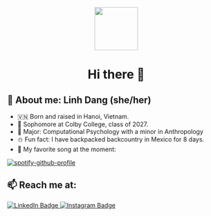 <div id="header" align="center">
  <img src="https://media.giphy.com/media/EauwThrXwq0EWngOcT/giphy.gif" width="100"/>
</div>

<div id="header" align="center">
  
  # Hi there 👋
</div>

## 📖 About me: Linh Dang (she/her)
- 🇻🇳 Born and raised in Hanoi, Vietnam.
- 🙋 Sophomore at Colby College, class of 2027.
- 🧠 Major: Computational Psychology with a minor in Anthropology
- ⛄️ Fun fact: I have backpacked backcountry in Mexico for 8 days.
- 🎤 My favorite song at the moment:
  
[![spotify-github-profile](https://spotify-github-profile.vercel.app/api/view?uid=euxgq6t7q7wnne3fu4h54a3cg&cover_image=true&theme=default&show_offline=false&background_color=121212&interchange=true)](https://github.com/kittinan/spotify-github-profile)

## 📫 Reach me at:
<div id="badges">
  <a href="https://www.linkedin.com/in/linhdang2208/">
    <img src="https://img.shields.io/badge/LinkedIn-blue?style=for-the-badge&logo=linkedin&logoColor=white" alt="LinkedIn Badge"/>
  </a>
  <a href="https://www.instagram.com/dklinh_2208/">
    <img src="https://img.shields.io/badge/Instagram-pink?style=for-the-badge&logo=instagram&logoColor=white" alt="Instagram Badge"/>
  </a>
</div>
